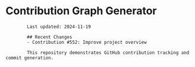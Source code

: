 # Contribution Graph Generator
            
            Last updated: 2024-11-19
            
            ## Recent Changes
            - Contribution #552: Improve project overview
            
            This repository demonstrates GitHub contribution tracking and commit generation.
        